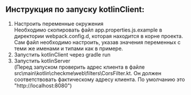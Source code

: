 ## Инструкция по запуску kotlinClient:
1. Настроить переменные окружения \
Необходимо скопировать файл app.properties.js.example в
директории webpack.config.d, которая находится в корне проекта.
Cам файл необходимо настроить, указав значения переменных с теми же именами и типами как в примере.
2. Запустить kotlinClient через gradle run
3. Запустить kotlinServer \
(Перед запуском проверить адрес клиента в файле 
src\main\kotlin\checkme\web\filters\CorsFilter.kt. 
Он должен соответствовать фактическому адресу клиента. По умолчанию это "http://localhost:8080")